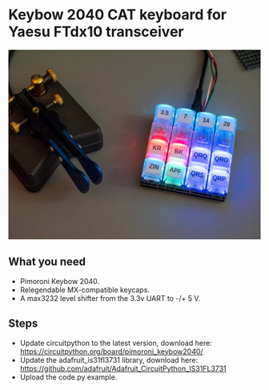 # Keybow 2040 CAT keyboard for Yaesu FTdx10 transceiver
![Keybow 2040 CAT](https://github.com/git1k2/keybow2040-cat/raw/main/kb-cat.jpg)

## What you need
* Pimoroni Keybow 2040.
* Relegendable MX-compatible keycaps.
* A max3232 level shifter from the 3.3v UART to -/+ 5 V.

## Steps
* Update circuitpython to the latest version, download here: https://circuitpython.org/board/pimoroni_keybow2040/
* Update the adafruit_is31fl3731 library, download here: https://github.com/adafruit/Adafruit_CircuitPython_IS31FL3731
* Upload the code.py example.

